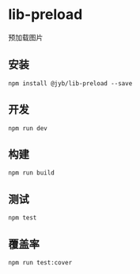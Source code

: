 # lib-preload

预加载图片

## 安装

```shell
npm install @jyb/lib-preload --save
```

## 开发

```shell
npm run dev
```

## 构建

```shell
npm run build
```

## 测试

```shell
npm test
```

## 覆盖率

```shell
npm run test:cover
```

